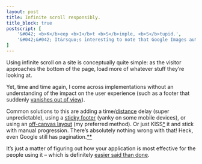 ```yaml
---
layout: post
title: Infinite scroll responsibly.
title_block: true
postscript: [
    '&#042; <b>K</b>eep <b>I</b>t <b>S</b>imple, <b>S</b>tupid.',
    '&#042;&#042; It&rsquo;s interesting to note that Google Images automagically loads more results - although not infinitely.'
]
---
```



Using infinite scroll on a site is conceptually quite simple: as the visitor approaches the bottom of the page, load more of whatever stuff they&rsquo;re looking at.

Yet, time and time again, I come across implementations without an understanding of the impact on the user experience (such as a footer that suddenly [vanishes out of view](http://jeffcouturier.com/2011/11/infinite-scroll-use-it-well-or-dont-use-it-at-all/)).

Common solutions to this are adding a time/[distance](http://jeffcouturier.com/2011/11/infinite-scroll-use-it-well-or-dont-use-it-at-all/) delay (super unpredictable), using a [sticky footer](http://mattsoave.com/blog/post.php?id=5) (yanky on some mobile devices), or using an [off-canvas layout](http://jasonweaver.name/lab/offcanvas/) (my preferred method). Or just KISS[&#042;](#postscript_1) it and stick with manual progression. There&rsquo;s absolutely nothing wrong with that! Heck, even Google still has pagination.[&#042;&#042;](#postscript_2)

It&rsquo;s just a matter of figuring out how your application is most effective for the people using it &ndash; which is definitely [easier said than done](http://danwin.com/2013/01/infinite-scroll-fail-etsy/).